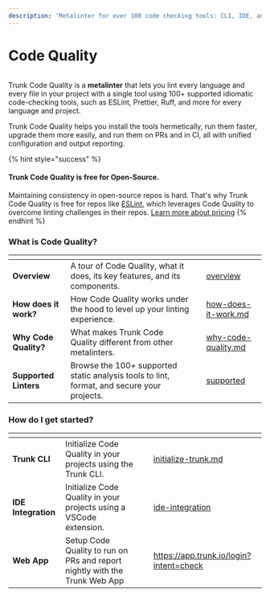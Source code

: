 ```yaml
---
description: 'Metalinter for over 100 code checking tools: CLI, IDE, and on the web.'
---
```


# Code Quality

<figure><img src="../.gitbook/assets/check.png" alt=""><figcaption></figcaption></figure>

Trunk Code Quality is a **metalinter** that lets you lint every language and every file in your project with a single tool using 100+ supported idiomatic code-checking tools, such as ESLint, Prettier, Ruff, and more for every language and project.&#x20;

Trunk Code Quality helps you install the tools hermetically, run them faster, upgrade them more easily, and run them on PRs and in CI, all with unified configuration and output reporting.&#x20;

{% hint style="success" %}
#### Trunk Code Quality is free for Open-Source.

Maintaining consistency in open-source repos is hard. That's why Trunk Code Quality is free for repos like [ESLint](https://github.com/eslint/eslint), which leverages Code Quality to overcome linting challenges in their repos. [Learn more about pricing](https://trunk.io/pricing)
{% endhint %}

### What is Code Quality?

<table data-card-size="large" data-view="cards"><thead><tr><th></th><th></th><th data-hidden></th><th data-hidden data-card-target data-type="content-ref"></th></tr></thead><tbody><tr><td><strong>Overview</strong></td><td>A tour of Code Quality, what it does, its key features, and its components.</td><td></td><td><a href="overview/">overview</a></td></tr><tr><td><strong>How does it work?</strong></td><td>How Code Quality works under the hood to level up your linting experience.</td><td></td><td><a href="overview/how-does-it-work.md">how-does-it-work.md</a></td></tr><tr><td><strong>Why Code Quality?</strong></td><td>What makes Trunk Code Quality different from other metalinters.</td><td></td><td><a href="overview/why-code-quality.md">why-code-quality.md</a></td></tr><tr><td><strong>Supported Linters</strong></td><td>Browse the 100+ supported static analysis tools to lint, format, and secure your projects.</td><td></td><td><a href="linters/supported/">supported</a></td></tr></tbody></table>

### How do I get started?

<table data-view="cards"><thead><tr><th></th><th></th><th></th><th data-hidden data-card-target data-type="content-ref"></th></tr></thead><tbody><tr><td><strong>Trunk CLI</strong></td><td>Initialize Code Quality in your projects using the Trunk CLI.</td><td></td><td><a href="setup-and-installation/initialize-trunk.md">initialize-trunk.md</a></td></tr><tr><td><strong>IDE Integration</strong></td><td>Initialize Code Quality in your projects using a VSCode extension.</td><td></td><td><a href="ide-integration/">ide-integration</a></td></tr><tr><td><strong>Web App</strong></td><td>Setup Code Quality to run on PRs and report nightly with the Trunk Web App</td><td></td><td><a href="https://app.trunk.io/login?intent=check">https://app.trunk.io/login?intent=check</a></td></tr></tbody></table>
